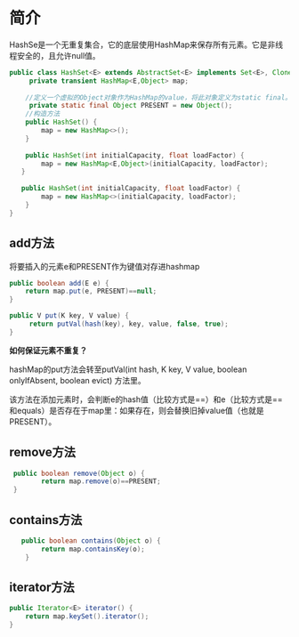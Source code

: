 # 简介

HashSe是一个无重复集合，它的底层使用HashMap来保存所有元素。它是非线程安全的，且允许null值。

```java
public class HashSet<E> extends AbstractSet<E> implements Set<E>, Cloneable, java.io.Serializable {
	 private transient HashMap<E,Object> map;
    
    //定义一个虚拟的Object对象作为HashMap的value，将此对象定义为static final。  
     private static final Object PRESENT = new Object();
    //构造方法
    public HashSet() {
        map = new HashMap<>();
    }
    
    public HashSet(int initialCapacity, float loadFactor) {  
   		map = new HashMap<E,Object>(initialCapacity, loadFactor);  
   } 
    
   public HashSet(int initialCapacity, float loadFactor) {
        map = new HashMap<>(initialCapacity, loadFactor);
    }
}
```



## add方法

将要插入的元素e和PRESENT作为键值对存进hashmap

```java
public boolean add(E e) {
    return map.put(e, PRESENT)==null;
}

public V put(K key, V value) {
     return putVal(hash(key), key, value, false, true);
}
```

**如何保证元素不重复？**

hashMap的put方法会转至putVal(int hash, K key, V value, boolean onlyIfAbsent,  boolean evict) 方法里。

该方法在添加元素时，会判断e的hash值（比较方式是==）和e（比较方式是==和equals）是否存在于map里：如果存在，则会替换旧掉value值（也就是PRESENT）。





## remove方法

```java
 public boolean remove(Object o) {
        return map.remove(o)==PRESENT;
 }
```



## contains方法

```java
   public boolean contains(Object o) {
        return map.containsKey(o);
    }
```



## iterator方法

```java
public Iterator<E> iterator() {
    return map.keySet().iterator();
}
```
